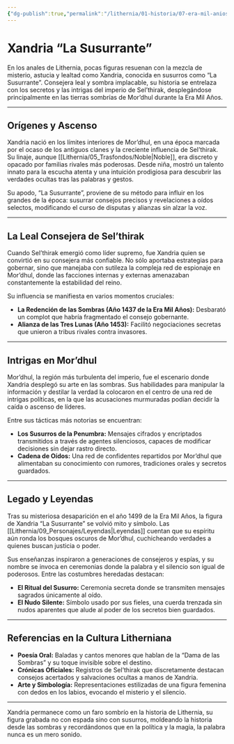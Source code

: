 ```yaml
---
{"dg-publish":true,"permalink":"/lithernia/01-historia/07-era-mil-anios/xandria-la-susurrante/","title":"Xandria “La Susurrante”","tags":["lithernia","personaje","mordhul","Selthirak"]}
---
```


# Xandria “La Susurrante”

En los anales de Lithernia, pocas figuras resuenan con la mezcla de misterio, astucia y lealtad como Xandria, conocida en susurros como “La Susurrante”. Consejera leal y sombra implacable, su historia se entrelaza con los secretos y las intrigas del imperio de Sel’thirak, desplegándose principalmente en las tierras sombrías de Mor’dhul durante la Era Mil Años.

---

## Orígenes y Ascenso

Xandria nació en los límites interiores de Mor’dhul, en una época marcada por el ocaso de los antiguos clanes y la creciente influencia de Sel’thirak. Su linaje, aunque [[Lithernia/05_Trasfondos/Noble\|Noble]], era discreto y opacado por familias rivales más poderosas. Desde niña, mostró un talento innato para la escucha atenta y una intuición prodigiosa para descubrir las verdades ocultas tras las palabras y gestos.

Su apodo, “La Susurrante”, proviene de su método para influir en los grandes de la época: susurrar consejos precisos y revelaciones a oídos selectos, modificando el curso de disputas y alianzas sin alzar la voz.

---

## La Leal Consejera de Sel’thirak

Cuando Sel’thirak emergió como líder supremo, fue Xandria quien se convirtió en su consejera más confiable. No sólo aportaba estrategias para gobernar, sino que manejaba con sutileza la compleja red de espionaje en Mor’dhul, donde las facciones internas y externas amenazaban constantemente la estabilidad del reino.

Su influencia se manifiesta en varios momentos cruciales:

- **La Redención de las Sombras (Año 1437 de la Era Mil Años):** Desbarató un complot que habría fragmentado el consejo gobernante.
- **Alianza de las Tres Lunas (Año 1453):** Facilitó negociaciones secretas que unieron a tribus rivales contra invasores.

---

## Intrigas en Mor’dhul

Mor’dhul, la región más turbulenta del imperio, fue el escenario donde Xandria desplegó su arte en las sombras. Sus habilidades para manipular la información y destilar la verdad la colocaron en el centro de una red de intrigas políticas, en la que las acusaciones murmuradas podían decidir la caída o ascenso de líderes.

Entre sus tácticas más notorias se encuentran:

- **Los Susurros de la Penumbra:** Mensajes cifrados y encriptados transmitidos a través de agentes silenciosos, capaces de modificar decisiones sin dejar rastro directo.
- **Cadena de Oídos:** Una red de confidentes repartidos por Mor’dhul que alimentaban su conocimiento con rumores, tradiciones orales y secretos guardados.

---

## Legado y Leyendas

Tras su misteriosa desaparición en el año 1499 de la Era Mil Años, la figura de Xandria “La Susurrante” se volvió mito y símbolo. Las [[Lithernia/09_Personajes/Leyendas\|Leyendas]] cuentan que su espíritu aún ronda los bosques oscuros de Mor’dhul, cuchicheando verdades a quienes buscan justicia o poder.

Sus enseñanzas inspiraron a generaciones de consejeros y espías, y su nombre se invoca en ceremonias donde la palabra y el silencio son igual de poderosos. Entre las costumbres heredadas destacan:

- **El Ritual del Susurro:** Ceremonia secreta donde se transmiten mensajes sagrados únicamente al oído.
- **El Nudo Silente:** Símbolo usado por sus fieles, una cuerda trenzada sin nudos aparentes que alude al poder de los secretos bien guardados.

---

## Referencias en la Cultura Litherniana

- **Poesía Oral:** Baladas y cantos menores que hablan de la “Dama de las Sombras” y su toque invisible sobre el destino.
- **Crónicas Oficiales:** Registros de Sel’thirak que discretamente destacan consejos acertados y salvaciones ocultas a manos de Xandria.
- **Arte y Simbología:** Representaciones estilizadas de una figura femenina con dedos en los labios, evocando el misterio y el silencio.

---

Xandria permanece como un faro sombrío en la historia de Lithernia, su figura grabada no con espada sino con susurros, moldeando la historia desde las sombras y recordándonos que en la política y la magia, la palabra nunca es un mero sonido.